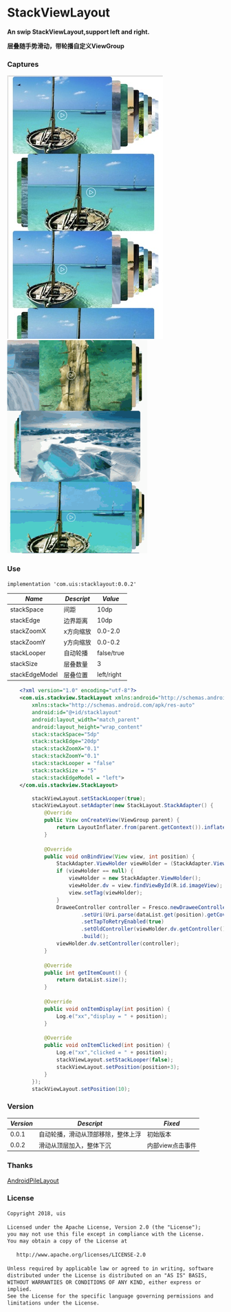 # StackViewLayout
**An swip StackViewLayout,support left and right.**

**层叠随手势滑动，带轮播自定义ViewGroup**

### Captures

![效果图](/pic/pic001.jpeg)
![效果图](/pic/demo20.gif)

### Use
    implementation 'com.uis:stacklayout:0.0.2'

*Name*| *Descript*|*Value*
  -----|--------|---
stackSpace|间距|10dp
stackEdge|边界距离|10dp
stackZoomX|x方向缩放| 0.0-2.0
stackZoomY|y方向缩放|0.0-0.2
stackLooper|自动轮播|false/true
stackSize|层叠数量|3
stackEdgeModel|层叠位置|left/right


   
```Xml
    <?xml version="1.0" encoding="utf-8"?>
    <com.uis.stackview.StackLayout xmlns:android="http://schemas.android.com/apk/res/android"
        xmlns:stack="http://schemas.android.com/apk/res-auto"
        android:id="@+id/stacklayout"
        android:layout_width="match_parent"
        android:layout_height="wrap_content"
        stack:stackSpace="5dp"
        stack:stackEdge="20dp"
        stack:stackZoomX="0.1"
        stack:stackZoomY="0.1"
        stack:stackLooper = "false"
        stack:stackSize = "5"
        stack:stackEdgeModel = "left">
    </com.uis.stackview.StackLayout>
```

```Java
        stackViewLayout.setStackLooper(true);
        stackViewLayout.setAdapter(new StackLayout.StackAdapter() {
            @Override
            public View onCreateView(ViewGroup parent) {
                return LayoutInflater.from(parent.getContext()).inflate(R.layout.item_fresco_layout,null);
            }

            @Override
            public void onBindView(View view, int position) {
                StackAdapter.ViewHolder viewHolder = (StackAdapter.ViewHolder) view.getTag();
                if (viewHolder == null) {
                    viewHolder = new StackAdapter.ViewHolder();
                    viewHolder.dv = view.findViewById(R.id.imageView);
                    view.setTag(viewHolder);
                }
                DraweeController controller = Fresco.newDraweeControllerBuilder()
                        .setUri(Uri.parse(dataList.get(position).getCoverImageUrl()))
                        .setTapToRetryEnabled(true)
                        .setOldController(viewHolder.dv.getController())
                        .build();
                viewHolder.dv.setController(controller);
            }

            @Override
            public int getItemCount() {
                return dataList.size();
            }

            @Override
            public void onItemDisplay(int position) {
                Log.e("xx","display = " + position);
            }

            @Override
            public void onItemClicked(int position) {
                Log.e("xx","clicked = " + position);
                stackViewLayout.setStackLooper(false);
                stackViewLayout.setPosition(position+3);
            }
        });
        stackViewLayout.setPosition(10);
```

### Version
*Version*| *Descript*|*Fixed*
----|----|----
0.0.1|自动轮播，滑动从顶部移除，整体上浮|初始版本
0.0.2|滑动从顶层加入，整体下沉|内部view点击事件

### Thanks

[AndroidPileLayout](https://github.com/xmuSistone/AndroidPileLayout)
### License

    Copyright 2018, uis

    Licensed under the Apache License, Version 2.0 (the "License");
    you may not use this file except in compliance with the License.
    You may obtain a copy of the License at

       http://www.apache.org/licenses/LICENSE-2.0

    Unless required by applicable law or agreed to in writing, software
    distributed under the License is distributed on an "AS IS" BASIS,
    WITHOUT WARRANTIES OR CONDITIONS OF ANY KIND, either express or implied.
    See the License for the specific language governing permissions and
    limitations under the License.
